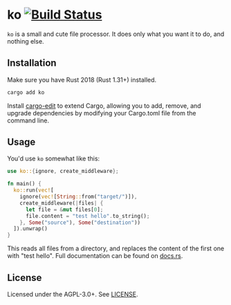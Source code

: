 # ko [![Build Status](https://travis-ci.org/komaeda/ko.svg?branch=master)](https://travis-ci.org/komaeda/ko)

`ko` is a small and cute file processor. It does only what you want it to do, and nothing else.

## Installation

Make sure you have Rust 2018 (Rust 1.31+) installed.

```sh
cargo add ko
```

Install [cargo-edit](https://github.com/killercup/cargo-edit) to extend Cargo, allowing you to add, remove, and upgrade dependencies by modifying your Cargo.toml file from the command line.

## Usage

You'd use `ko` somewhat like this:

```rust
use ko::{ignore, create_middleware};

fn main() {
  ko::run(vec![
    ignore(vec![String::from("target/")]),
    create_middleware(|files| {
      let file = &mut files[0];
      file.content = "test hello".to_string();
    }, Some("source"), Some("destination"))
  ]).unwrap()
}
```

This reads all files from a directory, and replaces the content of the first one with "test hello". Full documentation can be found on [docs.rs](http://docs.rs/ko).

## License

Licensed under the AGPL-3.0+. See [LICENSE](./LICENSE).
